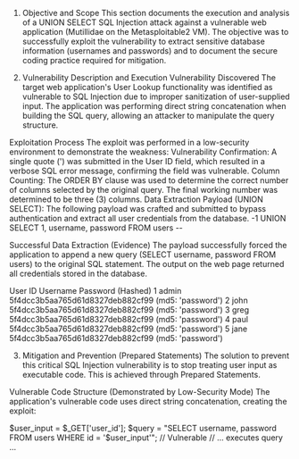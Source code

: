 1. Objective and Scope
This section documents the execution and analysis of a UNION SELECT SQL Injection attack against a vulnerable web application (Mutillidae on the Metasploitable2 VM). The objective was to successfully exploit the vulnerability to extract sensitive database information (usernames and passwords) and to document the secure coding practice required for mitigation.

2. Vulnerability Description and Execution
Vulnerability Discovered
The target web application's User Lookup functionality was identified as vulnerable to SQL Injection due to improper sanitization of user-supplied input. The application was performing direct string concatenation when building the SQL query, allowing an attacker to manipulate the query structure.

Exploitation Process
The exploit was performed in a low-security environment to demonstrate the weakness:
Vulnerability Confirmation: A single quote (') was submitted in the User ID field, which resulted in a verbose SQL error message, confirming the field was vulnerable.
Column Counting: The ORDER BY clause was used to determine the correct number of columns selected by the original query. The final working number was determined to be three (3) columns.
Data Extraction Payload (UNION SELECT): The following payload was crafted and submitted to bypass authentication and extract all user credentials from the database.
-1 UNION SELECT 1, username, password FROM users --


Successful Data Extraction (Evidence)
The payload successfully forced the application to append a new query (SELECT username, password FROM users) to the original SQL statement. The output on the web page returned all credentials stored in the database.

User ID	Username	Password (Hashed)
1	admin	5f4dcc3b5aa765d61d8327deb882cf99 (md5: 'password')
2	john	5f4dcc3b5aa765d61d8327deb882cf99 (md5: 'password')
3	greg	5f4dcc3b5aa765d61d8327deb882cf99 (md5: 'password')
4	paul	5f4dcc3b5aa765d61d8327deb882cf99 (md5: 'password')
5	jane	5f4dcc3b5aa765d61d8327deb882cf99 (md5: 'password')


3. Mitigation and Prevention (Prepared Statements)
The solution to prevent this critical SQL Injection vulnerability is to stop treating user input as executable code. This is achieved through Prepared Statements.

Vulnerable Code Structure (Demonstrated by Low-Security Mode)
The application's vulnerable code uses direct string concatenation, creating the exploit:

$user_input = $_GET['user_id'];
$query = "SELECT username, password FROM users WHERE id = '$user_input'"; // Vulnerable
// ... executes query ...
